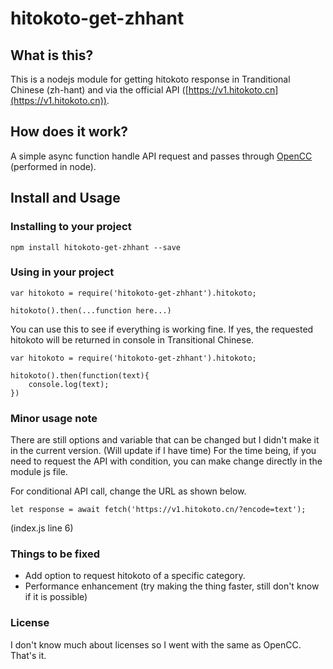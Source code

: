 # hitokoto-get-zhhant

## What is this?
This is a nodejs module for getting hitokoto response in Tranditional Chinese (zh-hant) and via the official API ([https://v1.hitokoto.cn](https://v1.hitokoto.cn)).

## How does it work?
A simple async function handle API request and passes through [OpenCC](https://github.com/BYVoid/OpenCC) (performed in node).

## Install and Usage

### Installing to your project
```
npm install hitokoto-get-zhhant --save
```

### Using in your project
```
var hitokoto = require('hitokoto-get-zhhant').hitokoto;

hitokoto().then(...function here...)
```

You can use this to see if everything is working fine. If yes, the requested hitokoto will be returned in console in Transitional Chinese.
```
var hitokoto = require('hitokoto-get-zhhant').hitokoto;

hitokoto().then(function(text){
    console.log(text);
})
```

### Minor usage note
There are still options and variable that can be changed but I didn't make it in the current version. (Will update if I have time) For the time being, if you need to request the API with condition, you can make change directly in the module js file.

For conditional API call, change the URL as shown below.
```
let response = await fetch('https://v1.hitokoto.cn/?encode=text');
```
(index.js line 6)

### Things to be fixed

- Add option to request hitokoto of a specific category.
- Performance enhancement (try making the thing faster, still don't know if it is possible)

### License
I don't know much about licenses so I went with the same as OpenCC. That's it. 